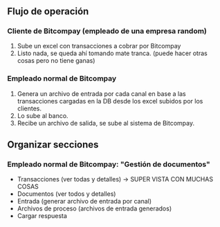 #

## Flujo de operación

### Cliente de Bitcompay (empleado de una empresa random)

1. Sube un excel con transacciones a cobrar por Bitcompay
2. Listo nada, se queda ahí tomando mate tranca. (puede hacer otras cosas pero no tiene ganas)

### Empleado normal de Bitcompay

1. Genera un archivo de entrada por cada canal en base a las transacciones cargadas en la DB desde los excel subidos por los clientes.
2. Lo sube al banco.
3. Recibe un archivo de salida, se sube al sistema de Bitcompay.


## Organizar secciones

### Empleado normal de Bitcompay: "Gestión de documentos"

- Transacciones (ver todas y detalles) -> SUPER VISTA CON MUCHAS COSAS
- Documentos (ver todos y detalles)
- Entrada (generar archivo de entrada por canal)
- Archivos de proceso (archivos de entrada generados)
- Cargar respuesta